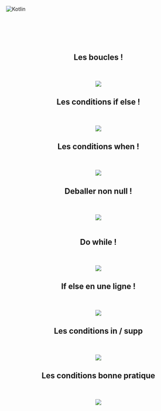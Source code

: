 ![Kotlin](https://img.shields.io/badge/kotlin-%237F52FF.svg?style=for-the-badge&logo=kotlin&logoColor=white)


<br><br><br><br>


<div align="center">
        <h2> Les boucles ! </h2><br><br>
        <img src="./boucles.png">
</div>

<div align="center">
        <h2> Les conditions if else ! </h2><br><br>
        <img src="./conditionsifelse.png">
</div>

<div align="center">
        <h2> Les conditions when ! </h2><br><br>
        <img src="./conditionswhen.png">
</div>

<div align="center">
        <h2> Deballer non null ! </h2><br><br>
        <img src="./deballerNonNull.png"><br><br>
</div>

<div align="center">
        <h2> Do while ! </h2><br><br>
        <img src="./dowhile.png">
</div>

<div align="center">
        <h2> If else en une ligne ! </h2><br><br>
        <img src="./ifelseuneligne.png">
</div>

<div align="center">
        <h2> Les conditions in / supp</h2><br><br>
        <img src="./lesconditionsinfsupp.png">
</div>

<div align="center">
        <h2> Les conditions bonne pratique</h2><br><br>
        <img src="./conditionbonnepratique.png">
</div>

